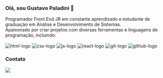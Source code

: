 ### Olá, sou Gustavo Paladini 👋

Programador Front End JR em constante aprendizado e estudante de graduação em Análise e Desenvolvimento de Sistemas. 
<br>
Apaixonado por criar projetos com diversas ferramentas e linguagens de programação, incluindo:
<br>
<br>
<img src="https://img.shields.io/badge/HTML5-E34F26?style=for-the-badge&logo=html5&logoColor=white" alt="html-logo" />
<img src="https://img.shields.io/badge/CSS3-1572B6?style=for-the-badge&logo=css3&logoColor=white" alt="css-logo" />
<img src="https://img.shields.io/badge/JavaScript-F7DF1E?style=for-the-badge&logo=javascript&logoColor=black" alt="js-logo" />
<img src="https://img.shields.io/badge/React-20232A?style=for-the-badge&logo=react&logoColor=61DAFB" alt="react-logo" />
<img src="https://img.shields.io/badge/GIT-E44C30?style=for-the-badge&logo=git&logoColor=white" alt="git-logo" />
<img src="https://img.shields.io/badge/GitHub-100000?style=for-the-badge&logo=github&logoColor=white" alt="github-logo" />
<br>
### Contato 
<a href="https://www.linkedin.com/in/gustavo-paladini-desenvolvedor-front-end/">
<img src="https://img.shields.io/badge/LinkedIn-0077B5?style=for-the-badge&logo=linkedin&logoColor=white"></a>
<br>
<br>











<!--
**GustavoPaladini/GustavoPaladini** is a ✨ _special_ ✨ repository because its `README.md` (this file) appears on your GitHub profile.

Here are some ideas to get you started:

- 🔭 I’m currently working on ...
- 🌱 I’m currently learning ...
- 👯 I’m looking to collaborate on ...
- 🤔 I’m looking for help with ...
- 💬 Ask me about ...
- 📫 How to reach me: ...
- 😄 Pronouns: ...
- ⚡ Fun fact: ...
-->
